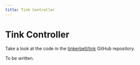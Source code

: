 ```yaml
---
title: Tink Controller
---
```


# Tink Controller

Take a look at the code in the [tinkerbell/tink] GitHub repository.

To be written.

[tinkerbell/tink]: https://github.com/tinkerbell/tink/tree/main/cmd/tink-controller